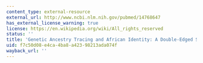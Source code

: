 ```yaml
---
content_type: external-resource
external_url: http://www.ncbi.nlm.nih.gov/pubmed/14768647
has_external_license_warning: true
license: https://en.wikipedia.org/wiki/All_rights_reserved
status: ''
title: 'Genetic Ancestry Tracing and African Identity: A Double-Edged Sword?'
uid: f7c50d08-e4ca-4ba8-a423-98213ada074f
wayback_url: ''
---
```

